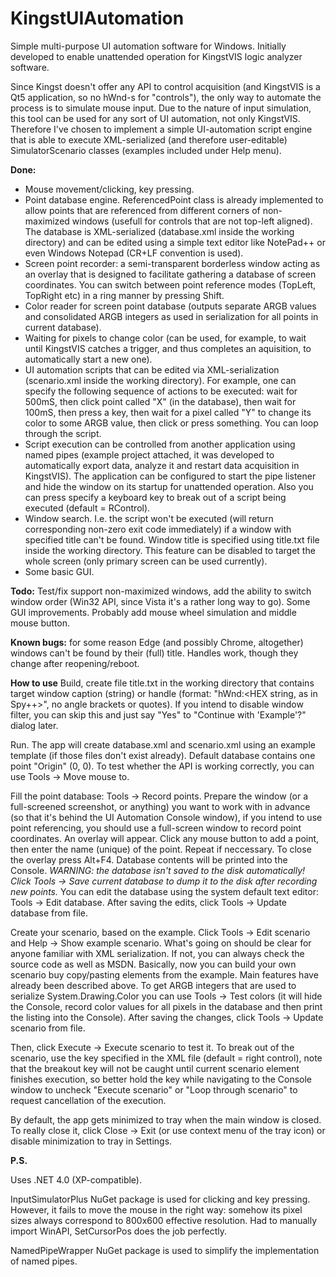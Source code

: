 # KingstUIAutomation
Simple multi-purpose UI automation software for Windows. Initially developed to enable unattended operation for KingstVIS logic analyzer software.

Since Kingst doesn't offer any API to control acquisition (and KingstVIS is a Qt5 application, so no hWnd-s for "controls"), the only way to automate the process is to simulate mouse input. Due to the nature of input simulation, this tool can be used for any sort of UI automation, not only KingstVIS. Therefore I've chosen to implement a simple UI-automation script engine that is able to execute XML-serialized (and therefore user-editable) SimulatorScenario classes (examples included under Help menu).

**Done:**

- Mouse movement/clicking, key pressing.
- Point database engine. ReferencedPoint class is already implemented to allow points that are referenced from different corners of non-maximized windows (usefull for controls that are not top-left aligned). The database is XML-serialized (database.xml inside the working directory) and can be edited using a simple text editor like NotePad++ or even Windows Notepad (CR+LF convention is used).
- Screen point recorder: a semi-transparent borderless window acting as an overlay that is designed to facilitate gathering a database of screen coordinates. You can switch between point reference modes (TopLeft, TopRight etc) in a ring manner by pressing Shift.
- Color reader for screen point database (outputs separate ARGB values and consolidated ARGB integers as used in serialization for all points in current database).
- Waiting for pixels to change color (can be used, for example, to wait until KingstVIS catches a trigger, and thus completes an aquisition, to automatically start a new one).
- UI automation scripts that can be edited via XML-serialization (scenario.xml inside the working directory). For example, one can specify the following sequence of actions to be executed: wait for 500mS, then click point called "X" (in the database), then wait for 100mS, then press a key, then wait for a pixel called "Y" to change its color to some ARGB value, then click or press something. You can loop through the script.
- Script execution can be controlled from another application using named pipes (example project attached, it was developed to automatically export data, analyze it and restart data acquisition in KingstVIS). The application can be configured to start the pipe listener and hide the window on its startup for unattended operation. Also you can press specify a keyboard key to break out of a script being executed (default = RControl).
- Window search. I.e. the script won't be executed (will return corresponding non-zero exit code immediately) if a window with specified title can't be found. Window title is specified using title.txt file inside the working directory. This feature can be disabled to target the whole screen (only primary screen can be used currently).
- Some basic GUI.

**Todo:**  Test/fix support non-maximized windows, add the ability to switch window order (Win32 API, since Vista it's a rather long way to go). Some GUI improvements. Probably add mouse wheel simulation and middle mouse button.

**Known bugs:** for some reason Edge (and possibly Chrome, altogether) windows can't be found by their (full) title. Handles work, though they change after reopening/reboot.

**How to use**
Build, create file title.txt in the working directory that contains target window caption (string) or handle (format: "hWnd:<HEX string, as in Spy++>", no angle brackets or quotes). If you intend to disable window filter, you can skip this and just say "Yes" to "Continue with 'Example'?" dialog later.

Run. The app will create database.xml and scenario.xml using an example template (if those files don't exist already). Default database contains one point "Origin" (0, 0). To test whether the API is working correctly, you can use Tools -> Move mouse to.

Fill the point database: Tools -> Record points. Prepare the window (or a full-screened screenshot, or anything) you want to work with in advance (so that it's behind the UI Automation Console window), if you intend to use point referencing, you should use a full-screen window to record point coordinates. An overlay will appear. Click any mouse button to add a point, then enter the name (unique) of the point. Repeat if neccessary. To close the overlay press Alt+F4. Database contents will be printed into the Console. *WARNING: the database isn't saved to the disk automatically! Click Tools -> Save current database to dump it to the disk after recording new points.* You can edit the database using the system default text editor: Tools -> Edit database. After saving the edits, click Tools -> Update database from file.

Create your scenario, based on the example. Click Tools -> Edit scenario and Help -> Show example scenario. What's going on should be clear for anyone familiar with XML serialization. If not, you can always check the source code as well as MSDN. Basically, now you can build your own scenario buy copy/pasting elements from the example. Main features have already been described above. To get ARGB integers that are used to serialize System.Drawing.Color you can use Tools -> Test colors (it will hide the Console, record color values for all pixels in the database and then print the listing into the Console). After saving the changes, click Tools -> Update scenario from file.

Then, click Execute -> Execute scenario to test it. To break out of the scenario, use the key specified in the XML file (default = right control), note that the breakout key will not be caught until current scenario element finishes execution, so better hold the key while navigating to the Console window to uncheck "Execute scenario" or "Loop through scenario" to request cancellation of the execution.

By default, the app gets minimized to tray when the main window is closed. To really close it, click Close -> Exit (or use context menu of the tray icon) or disable minimization to tray in Settings.

**P.S.**

Uses .NET 4.0 (XP-compatible).

InputSimulatorPlus NuGet package is used for clicking and key pressing. However, it fails to move the mouse in the right way: somehow its pixel sizes always correspond to 800x600 effective resolution. Had to manually import WinAPI, SetCursorPos does the job perfectly.

NamedPipeWrapper NuGet package is used to simplify the implementation of named pipes.
